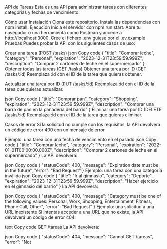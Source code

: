 API de Tareas
Esta es una API para administrar tareas con diferentes categorías y fechas de vencimiento.

Cómo usar
Instalación
Clona este repositorio.
Instala las dependencias con npm install.
Ejecución
Inicia el servidor con npm run start.
Abre tu navegador o una herramienta como Postman y accede a http://localhost:3000.
Cree el fichero .env guiese por el .ev.example
Pruebas
Puedes probar la API con los siguientes casos de uso:

Crear una tarea (POST /tasks)
json
Copy code
{
  "title": "Comprar leche",
  "category": "Personal",
  "expiration": "2023-12-31T23:59:59.999Z",
  "description": "Comprar 2 cartones de leche en el supermercado"
}
Obtener todas las tareas (GET /tasks)
Obtener una tarea por ID (GET /tasks/:id)
Reemplaza :id con el ID de la tarea que quieras obtener.

Actualizar una tarea por ID (PUT /tasks/:id)
Reemplaza :id con el ID de la tarea que quieras actualizar.

json
Copy code
{
  "title": "Comprar pan",
  "category": "Shopping",
  "expiration": "2023-12-31T23:59:59.999Z",
  "description": "Comprar una barra de pan en la panadería del barrio"
}
Eliminar una tarea por ID (DELETE /tasks/:id)
Reemplaza :id con el ID de la tarea que quieras eliminar.

Casos de error
Si la solicitud no cumple con los requisitos, la API devolverá un código de error 400 con un mensaje de error.

Ejemplo: una tarea con una fecha de vencimiento en el pasado
json
Copy code
{
  "title": "Comprar leche",
  "category": "Personal",
  "expiration": "2022-01-01T00:00:00.000Z",
  "description": "Comprar 2 cartones de leche en el supermercado"
}
La API devolverá:

json
Copy code
{
  "statusCode": 400,
  "message": "Expiration date must be in the future",
  "error": "Bad Request"
}
Ejemplo: una tarea con una categoría inválida
json
Copy code
{
  "title": "Ir al gimnasio",
  "category": "Deporte",
  "expiration": "2023-12-31T23:59:59.999Z",
  "description": "Hacer ejercicio en el gimnasio del barrio"
}
La API devolverá:

json
Copy code
{
  "statusCode": 400,
  "message": "Category must be one of the following values: Personal, Work, Shopping, Entertainment, Fitness, Phone Call, Other",
  "error": "Bad Request"
}
Ejemplo: una solicitud a una URL inexistente
Si intentas acceder a una URL que no existe, la API devolverá un código de error 404.

text
Copy code
GET /tareas
La API devolverá:

json
Copy code
{
  "statusCode": 404,
  "message": "Cannot GET /tareas",
  "error": "Not